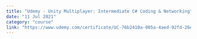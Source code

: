 ```yaml
---
title: "Udemy - Unity Multiplayer: Intermediate C# Coding & Networking"
date: "11 Jul 2021"
category: "course"
link: "https://www.udemy.com/certificate/UC-76b2410a-005a-4aed-92fd-26effa1bac06/"
---
```

